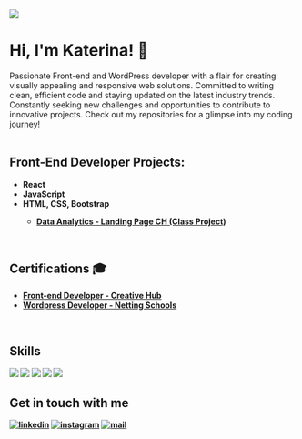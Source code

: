 <img src="https://capsule-render.vercel.app/api?type=waving&height=300&section=header&color=0:0077b6,50:00b4d8,100:90e0ef&fontColor=ffffff&text=KATERINA%20TRIFUNOVSKA&fontAlignY=40&fontSize=40&desc=Front-end%20and%20WordPress%20Developer&descAlignY=55&descSize=25" />

# Hi, I'm Katerina! 👋
Passionate Front-end and WordPress developer with a flair for creating visually appealing and responsive web solutions. Committed to writing clean, efficient code and staying updated on the latest industry trends. Constantly seeking new challenges and opportunities to contribute to innovative projects. Check out my repositories for a glimpse into my coding journey!
<br /><br />

<h2>Front-End Developer Projects:</h2>
<ul>
  <li><b>React</li></li>
  <li><b>JavaScript</li></li>
  <li><b>HTML, CSS, Bootstrap </b><br /></li>
  <ul>
    <li><b><a href="https://github.com/trifunovskak/first-HTML-project">Data Analytics - Landing Page CH (Class Project)</a></b></li>
  </ul>
</ul>
    
<br />

<h2>Certifications 🎓</h2>
<ul>
  <li><b><a href="">Front-end Developer - Creative Hub</a></b></li>
  <li><b><a href="">Wordpress Developer - Netting Schools</a></b></li>
</ul>

<br />

<h2>Skills</h2>
<img src="https://img.shields.io/badge/HTML-00b4d8?style=for-the-badge&logo=html5&logoColor=white" />
<img src="https://img.shields.io/badge/CSS-00b4d8?style=for-the-badge&logo=css3&logoColor=white" />
<img src="https://img.shields.io/badge/Bootstrap-00b4d8?style=for-the-badge&logo=bootstrap&logoColor=white" />
<img src="https://img.shields.io/badge/Javascript-00b4d8?style=for-the-badge&logo=javascript&logoColor=white" />
<img src="https://img.shields.io/badge/React-00b4d8?style=for-the-badge&logo=react&logoColor=white" />

<h2>Get in touch with me</h2>

[![linkedin](https://img.shields.io/badge/linkedin-00b4d8?style=for-the-badge&logo=linkedin&logoColor=white)](https://www.linkedin.com/in/katerina-trifunovska/)
[![instagram](https://img.shields.io/badge/instagram-00b4d8?style=for-the-badge&logo=instagram&logoColor=white)](https://www.instagram.com/ktrifunovska/)
[![mail](https://img.shields.io/badge/mail-00b4d8?style=for-the-badge&logo=gmail&logoColor=white)](mailto:trifunovskak@gmail.com)
